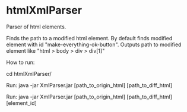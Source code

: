 # htmlXmlParser
Parser of html elements.

Finds the path to a modified html element. By default finds modified element
with id "make-everything-ok-button".
Outputs path to modified element like "html > body > div > div[1]"

How to run:

cd htmlXmlParser/

Run: java -jar XmlParser.jar [path_to_origin_html] [path_to_diff_html]

Run: java -jar XmlParser.jar [path_to_origin_html] [path_to_diff_html] [element_id]
